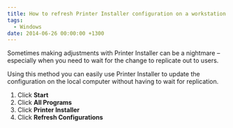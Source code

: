 ```yaml
---
title: How to refresh Printer Installer configuration on a workstation
tags:
  - Windows
date: 2014-06-26 00:00:00 +1300
---
```


Sometimes making adjustments with Printer Installer can be a nightmare &#8211; especially when you need to wait for the change to replicate out to users.

Using this method you can easily use Printer Installer to update the configuration on the local computer without having to wait for replication.

  1. Click **Start**
  2. Click **All Programs**
  3. Click **Printer Installer**
  4. Click **Refresh Configurations**
